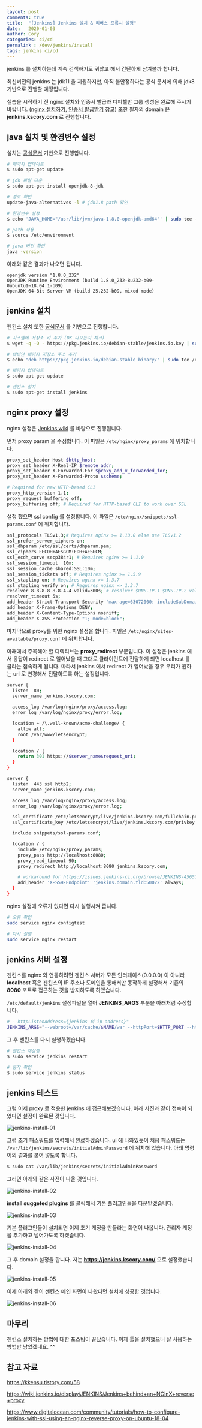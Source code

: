 ```yaml
---
layout: post
comments: true
title:  "[Jenkins] Jenkins 설치 & 리버스 프록시 설정"
date:   2020-01-03
author: Cory
categories: ci/cd
permalink : /dev/jenkins/install
tags: jenkins ci/cd
---
```


jenkins 를 설치하는데 계속 검색하기도 귀찮고 해서 간단하게 남겨볼까 합니다.

최신버전의 jenkins 는 jdk11 을 지원하지만, 아직 불안정하다는 공식 문서에 의해 jdk8 기반으로 진행할 예정입니다.

실습을 시작하기 전 nginx 설치와 인증서 발급과 디피헬만 그룹 생성은 완료해 주시기 바랍니다. ([nginx 설치하기](https://kscory.com/dev/nginx/install), [인증서 발급받기](https://kscory.com/dev/nginx/https) 참고) 또한 필자의 domain 은 __jenkins.kscory.com__ 로 진행합니다.


## java 설치 및 환경변수 설정

설치는 [공식문서](http://openjdk.java.net/install/) 기반으로 진행합니다.

```bash
# 패키지 업데이트
$ sudo apt-get update

# jdk 파일 다운
$ sudo apt-get install openjdk-8-jdk

# 경로 확인
update-java-alternatives -l # jdk1.8 path 확인

# 환경변수 설정
$ echo 'JAVA_HOME="/usr/lib/jvm/java-1.8.0-openjdk-amd64"' | sudo tee -a /etc/environment

# path 적용
$ source /etc/environment

# java 버전 확인
java -version
```

아래와 같은 결과가 나오면 됩니다.

```
openjdk version "1.8.0_232"
OpenJDK Runtime Environment (build 1.8.0_232-8u232-b09-0ubuntu1~18.04.1-b09)
OpenJDK 64-Bit Server VM (build 25.232-b09, mixed mode)
```

## jenkins 설치

젠킨스 설치 또한 [공식문서](https://pkg.jenkins.io/debian-stable/) 를 기반으로 진행합니다.

```bash
# 시스템에 저장소 키 추가 (OK 나오는지 체크)
$ wget -q -O - https://pkg.jenkins.io/debian-stable/jenkins.io.key | sudo apt-key add -

# 데비안 패키지 저장소 주소 추가
$ echo "deb https://pkg.jenkins.io/debian-stable binary/" | sudo tee /etc/apt/sources.list.d/jenkins.list

# 패키지 업데이트
$ sudo apt-get update

# 젠킨스 설치
$ sudo apt-get install jenkins
```

## nginx proxy 설정

nginx 설정은 [Jenkins wiki](https://wiki.jenkins.io/display/JENKINS/Jenkins+behind+an+NGinX+reverse+proxy) 를 바탕으로 진행됩니다.

먼저 proxy param 을 수정합니다. 이 파일은 `/etc/nginx/proxy_params` 에 위치합니다.

```bash
proxy_set_header Host $http_host;
proxy_set_header X-Real-IP $remote_addr;
proxy_set_header X-Forwarded-For $proxy_add_x_forwarded_for;
proxy_set_header X-Forwarded-Proto $scheme;

# Required for new HTTP-based CLI
proxy_http_version 1.1;
proxy_request_buffering off;
proxy_buffering off; # Required for HTTP-based CLI to work over SSL
```

설정 했으면 ssl config 를 설정합니다. 이 파일은 `/etc/nginx/snippets/ssl-params.conf` 에 위치합니다.

```bash
ssl_protocols TLSv1.3;# Requires nginx >= 1.13.0 else use TLSv1.2
ssl_prefer_server_ciphers on;
ssl_dhparam /etc/ssl/certs/dhparam.pem;
ssl_ciphers EECDH+AESGCM:EDH+AESGCM;
ssl_ecdh_curve secp384r1; # Requires nginx >= 1.1.0
ssl_session_timeout  10m;
ssl_session_cache shared:SSL:10m;
ssl_session_tickets off; # Requires nginx >= 1.5.9
ssl_stapling on; # Requires nginx >= 1.3.7
ssl_stapling_verify on; # Requires nginx => 1.3.7
resolver 8.8.8.8 8.8.4.4 valid=300s; # resolver $DNS-IP-1 $DNS-IP-2 valid=300s;
resolver_timeout 5s; 
add_header Strict-Transport-Security "max-age=63072000; includeSubDomains; preload";
add_header X-Frame-Options DENY;
add_header X-Content-Type-Options nosniff;
add_header X-XSS-Protection "1; mode=block";
```

마지막으로 proxy를 위한 nginx 설정을 합니다. 파일은 `/etc/nginx/sites-available/proxy.conf` 에 위치합니다. 

아래에서 주목해야 할 디렉티브는 __proxy_redirect__ 부분입니다. 이 설정은 jenkins 에서 응답이 redirect 로 일어났을 때 그대로 클라이언트에 전달하게 되면 localhost 를 클라는 접속하게 됩니다. 따라서 jenkins 에서 redirect 가 일어났을 경우 우리가 원하는 url 로 변경해서 전달하도록 하는 설정입니다.

```bash
server {
  listen  80;
  server_name jenkins.kscory.com;

  access_log /var/log/nginx/proxy/access.log;
  error_log /var/log/nginx/proxy/error.log;

  location ~ /\.well-known/acme-challenge/ {
    allow all;
    root /var/www/letsencrypt;
  }

  location / {
    return 301 https://$server_name$request_uri;
  } 
}

server {
  listen  443 ssl http2;
  server_name jenkins.kscory.com;

  access_log /var/log/nginx/proxy/access.log;
  error_log /var/log/nginx/proxy/error.log;

  ssl_certificate /etc/letsencrypt/live/jenkins.kscory.com/fullchain.pem;
  ssl_certificate_key /etc/letsencrypt/live/jenkins.kscory.com/privkey.pem;

  include snippets/ssl-params.conf;

  location / {
    include /etc/nginx/proxy_params;
    proxy_pass http://localhost:8080;
    proxy_read_timeout 90;
    proxy_redirect http://localhost:8080 jenkins.kscory.com;

    # workaround for https://issues.jenkins-ci.org/browse/JENKINS-45651
    add_header 'X-SSH-Endpoint' 'jenkins.domain.tld:50022' always;
  }
}
```

nginx 설정에 오류가 없다면 다시 실행시켜 줍니다.

```bash
# 오류 확인
sudo service nginx configtest

# 다시 실행
sudo service nginx restart
```

## jenkins 서버 설정

젠킨스를 nginx 와 연동하려면 젠킨스 서버가 모든 인터페이스(0.0.0.0) 이 아니라 __localhost__ 혹은 젠킨스의 IP 주소나 도메인을 통해서만 동작하게 설정해서 기존의 __8080__ 포트로 접근하는 것을 방지하도록 하겠습니다.

`/etc/default/jenkins` 설정파일을 열어 __JENKINS_ARGS__ 부분을 아래처럼 수정합니다.

```bash
# --httpListenAddress={jenkins 의 ip address}"
JENKINS_ARGS="--webroot=/var/cache/$NAME/war --httpPort=$HTTP_PORT --httpListenAddress=127.0.0.1"
```

그 후 젠킨스를 다시 실행하겠습니다.

```bash
# 젠킨스 재실행
$ sudo service jenkins restart

# 동작 확인
$ sudo service jenkins status
```

## jenkins 테스트

그럼 이제 proxy 로 적용한 jenkins 에 접근해보겠습니다. 아래 사진과 같이 접속이 되었다면 설정이 완료된 것입니다.

<img src="https://lh3.googleusercontent.com/tgmdGYZZSl5o-_wv-JcdneSIv1GJkcCra6aNmYgO1Z3X7-jc16WZyy5GcQ-FDbFUbdYwpxYaYvK1M6HS6UjoJ1YakjFBOj19jN7Z401R2MYoCBSxxdDjWzV1U46t29wL7kfFDXzl3SZYR6ITPKTsiBv2YYkHR030K5qjMc8QtMpnausMFQZyM6icagWjLl6_mE8sAaKREJWVSgcTduI6kufYPAtgWMNOre3Py2J9XHTW9oz4x_8B6974trovCMW0EPlPLiS6ns56ZvhmFd2lDgkusjC-gEQaS477b3xXFsN7bbzawrUagZ4DBtyb9TE0pNpV3r0-Y5HbeXTJM6ajcqpJDKrotJiFYepKSn3-5KjvErghIT1lPh3jrYbQz7V4ywRUx0EU6q6_5Masy2d5Dr5Y3ooxBMOva9l74cz55VeXue0LT66QfBfk__yCdjzXs09OERVBY0zRiE_EQ2suthHSFdWVSdS5Q3929ZsEAkSgYnPPQfUSNSdpG3_Kf-peQ8-24Q053yXeTZDyDiqXxjVWArXrNTT5HrfEfyu1oq5uJID_l8Zaqka84bsgzhJpX44zOYXCJxmsG9_Epb5lVkNHKT238WGx21cNZ3KkG49tBi7K5CKov1kPk63ycL8pU0GJDasWVBocLEjo__2ReYzEQKkTL03NDz2ug8I9jLy8oek81iig8Y0=w792-h275-no" alt="jenkins-install-01">

그럼 초기 패스워드를 입력해서 완료하겠습니다. ui 에 나와있듯이 처음 패스워드는 `/var/lib/jenkins/secrets/initialAdminPassword` 에 위치해 있습니다. 아래 명령어의 결과를 붙여 넣도록 합니다.

```bash
$ sudo cat /var/lib/jenkins/secrets/initialAdminPassword
```

그러면 아래와 같은 사진이 나올 것입니다. 

<img src="https://lh3.googleusercontent.com/l7GlMYFVuCGlyOVDWv2fQay3CSXfTeUziIbp8bmhRb7ovN3qOLfz1ez9a_HFMuIqsYoufgpK9COsHAJrOAxx7caDYmkTzZ3L-4pBlvS7IjwvfjT0OWdhHlZ0_fv2kGXeP11NVy_MXdupfSpG3jmG-4cUcXke654LG7NlyeLw9huP_hyTS-lCzGJ2lpGCC9mifzpRSYDoz2BoX-UE_Krxs1nv_9ddjoHerDs1Joc4qAd6Vw1mi0qezFi3xXcWX5o-nbZY9hd4o-DENDNcmNuwLYExbapXTO_8x1mAFUNp0DpnPU_RWps4XuC6U298sGLL9cvi_6kZXCKXYIjYdr9cN4OKxiDKH8j536NBwCFcYHUIAVzq2RiwylaCjSXB4_8NFK1IlF_15rcchGwYBmGAX60oNMUZrtKx3iWgBqCEO9q0b_5P5W1h7WIOkkiBaCwAi91wB4JrWxBdt1ia92XZlvYRUzaBXWdI4Qa_dhcAln2yy3WnggmOLW8KTnmyn9soLfCFM2DZD-cJlzZlkLRkizKNhocYyNl-u0gyBSu5A-WlaZ4H3hP4aM9tiIb1poKZhdR1v3S0e2S_vZaCTyQCVBQqa92WrBqslUbS91gyDXlDZ3OGZKytwtj8Hv0qME-WpFTYxe1Vyq_NJVOmXeY2EFxaeMvAl8SSP3xarafUY6TjxHJ-AhjJL8g=w792-h330-no" alt="jenkins-install-02">

__install suggeted plugins__ 를 클릭해서 기본 플러그인들을 다운받겠습니다.

<img src="https://lh3.googleusercontent.com/-yG3Jd4ojzOSCt9NuLQU-jCBDdbRnlTY1nM8R9WZTQ1KrNgQwv3yWAmiTSdjanCSVkT4tdI5IQ00tzWDdc3ucf9-mZDQEFfBrQfe3YTe-of1pYK-IdqUr45jEb-Lml9DTMDOObTomCqzpyQ8rxyLFzPckJZd-wvRGnR_E7XWal37aw2C-Nwo5klnD71hBHmcUugJYhqczcZX2RAVmkzc0J9HhZqN_4DKkkWlYQewLlx-L4J5u5A9FN4L-39tiPrjrMRMf_hQjp79IXosWebCZG4s0IJO0ra2WSxuBD7_ZOvL_Jl96YtB7h5_bBZ6l0GBTaraRj3zBM6lv6qg2u-tma8_f2mIZ5LQI69jVlLYvflrtRiRKFxbDUOxSVmJ-G_hY1vDdZmjJ-0nBo9pAN65pXR32QibY-rUtVw4lzw2g9pzcZf8Pz0q9dT6ykj4HaCyz95MPYU41jnjKuv6iFdqZ27VMuAgqEpbhZnMncU-TSNEyJA5wyvCEAEo-SRj0eoKYP6e0xFMqYoJ8XcDguEAUARjpZ4VfvDt5E1LNt4ugVlqjCAa4dXI-Uqi0qaoWHWurqEC32m9LpgAyrznQrx_2ncsOAkjFk7by7FWctuOj3J8F_yVWdGzyVlyp9v19NmcUVL03iRXnmDGbOj-6UKima2Bj8IvaNvK9xmKfbJZG-C1WhxNW8B0pOE=w1680-h1272-no" alt="jenkins-install-03">

기본 플러그인들이 설치되면 이제 초기 계정을 만들라는 화면이 나옵니다. 관리자 계정을 추가하고 넘어가도록 하겠습니다.

<img src="https://lh3.googleusercontent.com/bh5s-_vpZV17uZMnk3IovdB9jqRLI2B-Dz4TL3SKmmrYM4O_bXUtvlLMYhQ50yUxY8mKwblE438HAmB7VeDPHXLTmsTb_0S0aNvq_ZgJfmZpVefx2WZLzgUvUBQr7vJdvQ-oAspUTWeu6Yj2EwiGc40ObyoKIDEGQ83XX589KMLkwVDu7pa4HJvrwLb0NdMGmliMSLCQutNefN-Cia_9OTvxqYzhjEzyudr12ZcR-40Z96QKX1agCckHEP6sBiwjSOl-lOiGDiZ8eLLK7idNeha-epWlctMV0Swy8fJeZAIeUeK47cTu4ZbD97BE0Qez4B3dQxvqJqe19I_Ct6dptlk7NHICZXptEZygJtUusNm-gZC8x3npNYw6DKyBTwMRzl_-N4ZRN7K2yAsyKeeTaXj2hjHOAryxoCGI16e0jHV80ZMDhBRrV8tfwPARVqHds8b76_ODIOfoF3Bd_d74byryzOnpHX0StOhGRYAxU1DYnQ71QdOYwzcgvGJwL338C520NaSmkqsX1cbWVanqnGzfZ3BBwvafSuyzhzvAZ4SCz2alegH8wtV1reMtUzSu34AuwB6j9SsZF7loPzWIOq5cn_FhzhYb0zgQHRypZcP5-6ZtMuJyU3T0v_lebqb_xjv0dqLxV9gqTwHS3xuwjbqYUSKkGYYl7szyKrVPMnjrAFL9Hi9beaw=w1680-h1276-no" alt="jenkins-install-04">

그 후 domain 설정을 합니다. 저는 __https://jenkins.kscory.com/__ 으로 설정했습니다.

<img src="https://lh3.googleusercontent.com/YAmuF4qbVUwydu_FiFbCTErga6sT6t_akr7lRM3nx9EpOhtl_TuOBRjjScKHVgpFIGXKVz4UTFWxgGL2vV8ulz92yJymdUEQTp-TLBDjIE6KTNDnZ3tZeFLQOe4ALSGR1GrvZQsnXWylX4reMxqVGX7d8E9jEDNJQ8JjHkTLM2n-bIFJmWj-mK8jNZL6IWFwg2XrrvKsA00uEeEYJMNPcuxYFmG7kZBE4mIAzkES0KqmffuPbpbslDEl7Rh_eEOypF_IQCweLqbUeIDK13T8xlIAvZAw-kwYmdIyG601Fefp_Km6gpN78SI5MIzFtBluVqS-unpPwEonwDgvs_dMXqGzUjItkgEh34L5uKVMCJrsgNnN-USaQIVKF2_Nfa-j5RPctoi0fxWTXAH401UaDGnNpl4DI5cqmbqlDaWaONZ_mK9xpLQHGqpmeC1NQheeRPfb7iRVgRom8tZ-WRRycLSgZFV0gaTwhPvMs1HnIelC1OMlnHwWlMRbwf0q-OMn5tWSFsCYB7uQP80Myfm9KGHgJhwCO_8E55cSZDlMoJc9AR1Nlw7P2KgivogtVMfrMpwskHo5jx4WuHSCWd2voNssz32N4szGuQWiBMUhMoIwkf_HxaigFBFVeoyENEKsjdllhjpj5wdMfPD0_qmOL0sGsNLtdMka5KwBssB3zWp5twfIs3AimSE=w1680-h1270-no" alt="jenkins-install-05">

이제 아래와 같이 젠킨스 메인 화면이 나왔다면 설치에 성공한 것입니다.

<img src="https://lh3.googleusercontent.com/EXxF8QNIciERkeyF56iMLOUSqudMc9AHkB7jnnoUC6JTj1cKHhgr2eeQ8dsNLjvNBI2oFNVn71yTdA_X2pYYHGgooUonhJPT190MYvmkydI0gzp_C6o8TRwS30djh4L6wnMPllRu5gb1Xx88oyDhs2aWTpVe_uU1eMb_MIgzIkknF4l2bGuKF8JQmSxuf__KSmI9yWDVJxEY9QglQhpSQgIMUBdhYscLSupdvzvjHk5s5rIcpDlTQmaY2ZgErUiMi_w4FuT24icu51wXTWTyjoc_929IDrjVSgptdMA_HrRet3K0IYji8J0QeLs3GEQ0BXFu8Z5LKTFtepohK-vmr2zliIjqyl2GsY_YwvXbkn4zatwdwTcAnoaCqe88AtxqY-Gg8-ifvPbUCNFATXUsNMIUVuRrgN7mrBz1KfJg69vXIvQnKxI2hoAoMUWrkpB-FiPd7MbH7jlrdikr8nIvoHyHAd8oPR5eBBqgJk2VertYHP-qnQyGRTR8CHwrGEhZhsg6L45Ybtzwavz2JU7zydEV_6-oniDU5JzX10FgXgoRs5oHW2yYryIkW47451VhkdQUrHa9s829QtIG4b2n3MAd1C-5NG_QCe8wijjGNsWkTN_cERW1Lvsq8sDJAMvtDNYIVVX2K7Sl6UuCTnjIbOVnac8TMdVYNvDRtwvQNBe2_r6nW1dT_l8=w1680-h1114-no" alt="jenkins-install-06">

## 마무리

젠킨스 설치하는 방법에 대한 포스팅이 끝났습니다. 이제 툴을 설치했으니 잘 사용하는 방법만 남았겠네요. ^^

## 참고 자료

https://kkensu.tistory.com/58

https://wiki.jenkins.io/display/JENKINS/Jenkins+behind+an+NGinX+reverse+proxy

https://www.digitalocean.com/community/tutorials/how-to-configure-jenkins-with-ssl-using-an-nginx-reverse-proxy-on-ubuntu-18-04

